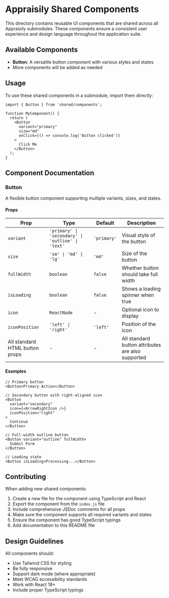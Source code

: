 # Appraisily Shared Components

This directory contains reusable UI components that are shared across all Appraisily submodules. These components ensure a consistent user experience and design language throughout the application suite.

## Available Components

- **Button**: A versatile button component with various styles and states
- More components will be added as needed

## Usage

To use these shared components in a submodule, import them directly:

```tsx
import { Button } from 'shared/components';

function MyComponent() {
  return (
    <Button 
      variant="primary" 
      size="md" 
      onClick={() => console.log('Button clicked')}
    >
      Click Me
    </Button>
  );
}
```

## Component Documentation

### Button

A flexible button component supporting multiple variants, sizes, and states.

#### Props

| Prop | Type | Default | Description |
|------|------|---------|-------------|
| `variant` | `'primary' \| 'secondary' \| 'outline' \| 'text'` | `'primary'` | Visual style of the button |
| `size` | `'sm' \| 'md' \| 'lg'` | `'md'` | Size of the button |
| `fullWidth` | `boolean` | `false` | Whether button should take full width |
| `isLoading` | `boolean` | `false` | Shows a loading spinner when true |
| `icon` | `ReactNode` | - | Optional icon to display |
| `iconPosition` | `'left' \| 'right'` | `'left'` | Position of the icon |
| All standard HTML button props | - | - | All standard button attributes are also supported |

#### Examples

```tsx
// Primary button
<Button>Primary Action</Button>

// Secondary button with right-aligned icon
<Button 
  variant="secondary" 
  icon={<ArrowRightIcon />} 
  iconPosition="right"
>
  Continue
</Button>

// Full-width outline button
<Button variant="outline" fullWidth>
  Submit Form
</Button>

// Loading state
<Button isLoading>Processing...</Button>
```

## Contributing

When adding new shared components:

1. Create a new file for the component using TypeScript and React
2. Export the component from the `index.js` file
3. Include comprehensive JSDoc comments for all props
4. Make sure the component supports all required variants and states
5. Ensure the component has good TypeScript typings
6. Add documentation to this README file

## Design Guidelines

All components should:

- Use Tailwind CSS for styling
- Be fully responsive
- Support dark mode (where appropriate)
- Meet WCAG accessibility standards
- Work with React 18+
- Include proper TypeScript typings 